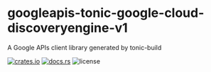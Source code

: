 # googleapis-tonic-google-cloud-discoveryengine-v1

A Google APIs client library generated by tonic-build

[![crates.io](https://img.shields.io/crates/v/googleapis-tonic-google-cloud-discoveryengine-v1)](https://crates.io/crates/googleapis-tonic-google-cloud-discoveryengine-v1)
[![docs.rs](https://img.shields.io/docsrs/googleapis-tonic-google-cloud-discoveryengine-v1)](https://docs.rs/googleapis-tonic-google-cloud-discoveryengine-v1)
![license](https://img.shields.io/crates/l/googleapis-tonic-google-cloud-discoveryengine-v1)
